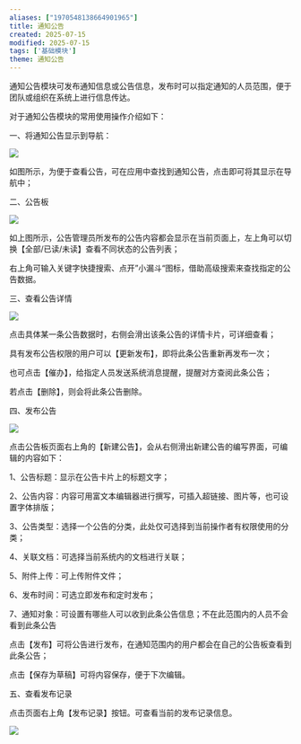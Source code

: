 ```yaml
---
aliases: ["1970548138664901965"]
title: 通知公告
created: 2025-07-15
modified: 2025-07-15
tags: ['基础模块']
theme: 通知公告
---
```


通知公告模块可发布通知信息或公告信息，发布时可以指定通知的人员范围，便于团队或组织在系统上进行信息传达。

对于通知公告模块的常用使用操作介绍如下：

一、将通知公告显示到导航：

![](028c21d7b1ca25c68d1c6b4f40f49b89.jpg)

如图所示，为便于查看公告，可在应用中查找到通知公告，点击即可将其显示在导航中；

二、公告板

![](5e09e233ee63f8b806db115dd79fc991.jpg)

如上图所示，公告管理员所发布的公告内容都会显示在当前页面上，左上角可以切换【全部/已读/未读】查看不同状态的公告列表；

右上角可输入关键字快捷搜索、点开”小漏斗“图标，借助高级搜索来查找指定的公告数据。

三、查看公告详情

![](6820dbdfc9fe7e12041682a1ede640b3.jpg)

点击具体某一条公告数据时，右侧会滑出该条公告的详情卡片，可详细查看；

具有发布公告权限的用户可以【更新发布】，即将此条公告重新再发布一次；

也可点击【催办】，给指定人员发送系统消息提醒，提醒对方查阅此条公告；

若点击【删除】，则会将此条公告删除。

四、发布公告

![](02b17c961529fe487e9a3c79f5cc4aee.jpg)

点击公告板页面右上角的【新建公告】，会从右侧滑出新建公告的编写界面，可编辑的内容如下：

1、公告标题：显示在公告卡片上的标题文字；

2、公告内容：内容可用富文本编辑器进行撰写，可插入超链接、图片等，也可设置字体排版；

3、公告类型：选择一个公告的分类，此处仅可选择到当前操作者有权限使用的分类；

4、关联文档：可选择当前系统内的文档进行关联；

5、附件上传：可上传附件文件；

6、发布时间：可选立即发布和定时发布；

7、通知对象：可设置有哪些人可以收到此条公告信息；不在此范围内的人员不会看到此条公告

点击【发布】可将公告进行发布，在通知范围内的用户都会在自己的公告板查看到此条公告；

点击【保存为草稿】可将内容保存，便于下次编辑。

五、查看发布记录

点击页面右上角【发布记录】按钮。可查看当前的发布记录信息。

![](01c770edc14b422c79aad6829ae14939.jpg)